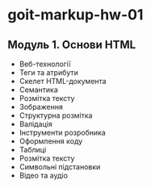 # goit-markup-hw-01

## Модуль 1. Основи HTML

- Веб-технології
- Теги та атрибути
- Скелет HTML-документа
- Семантика
- Розмітка тексту
- Зображення
- Структурна розмітка
- Валідація
- Інструменти розробника
- Оформлення коду
- Таблиці
- Розмітка тексту
- Символьні підстановки
- Відео та аудіо
